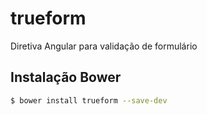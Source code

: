 # trueform
Diretiva Angular para validação de formulário

## Instalação Bower

```sh
$ bower install trueform --save-dev
```
